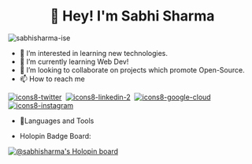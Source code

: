 <h1 align="center">👋 Hey! I'm Sabhi Sharma</h1>

<p align="left"> <img src="https://komarev.com/ghpvc/?username=sabhisharma-ise&label=Profile%20views&color=0e75b6&style=flat" alt="sabhisharma-ise" /> </p>

- 👀 I’m interested in learning new technologies.
- 🌱 I’m currently learning Web Dev!
- 💞️ I’m looking to collaborate on projects which promote Open-Source.
- 📫 How to reach me 

[![icons8-twitter](https://user-images.githubusercontent.com/100849696/197336404-f0676e26-dde7-472f-949a-e390bba3eac5.svg)](https://twitter.com/SabhiSharma4)&nbsp;
[![icons8-linkedin-2](https://user-images.githubusercontent.com/100849696/197336413-affeddd1-513a-4f55-848b-77197d6f5311.svg)](https://www.linkedin.com/in/sabhi-sharma-1a632a239/?originalSubdomain=in)&nbsp;
[![icons8-google-cloud](https://user-images.githubusercontent.com/100849696/197336779-d8ec4a54-2502-41a2-974b-3a38bd61debc.svg)](https://www.cloudskillsboost.google/public_profiles/80990e47-5a3c-4630-a27f-338ef64e851c)
[![icons8-instagram](https://user-images.githubusercontent.com/100849696/197336416-1ed0f6e8-da4a-4c2b-a008-fd0e8bf49da0.svg)](https://www.instagram.com/sabhisharma_/?next=%2F)&nbsp;

- 🚩Languages and Tools



- Holopin Badge Board:

[![@sabhisharma's Holopin board](https://holopin.io/api/user/board?user=sabhisharma)](https://holopin.io/@sabhisharma)

<!---
sabhisharma-ise/sabhisharma-ise is a ✨ special ✨ repository because its `README.md` (this file) appears on your GitHub profile.
You can click the Preview link to take a look at your changes.
--->
